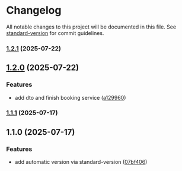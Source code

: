 # Changelog

All notable changes to this project will be documented in this file. See [standard-version](https://github.com/conventional-changelog/standard-version) for commit guidelines.

### [1.2.1](https://github.com/Go1dExperience/bwm-react-v2-api/compare/v1.2.0...v1.2.1) (2025-07-22)

## [1.2.0](https://github.com/Go1dExperience/bwm-react-v2-api/compare/v1.1.1...v1.2.0) (2025-07-22)


### Features

* add dto and finish booking service ([a129960](https://github.com/Go1dExperience/bwm-react-v2-api/commit/a129960661ab216756537e9846dc43dec4d28c04))

### [1.1.1](https://github.com/Go1dExperience/bwm-react-v2-api/compare/v1.1.0...v1.1.1) (2025-07-17)

## 1.1.0 (2025-07-17)


### Features

* add automatic version via standard-version ([07bf406](https://github.com/Go1dExperience/bwm-react-v2-api/commit/07bf4061bd47bdbb2d5c210404fdb8f137cd29e1))
